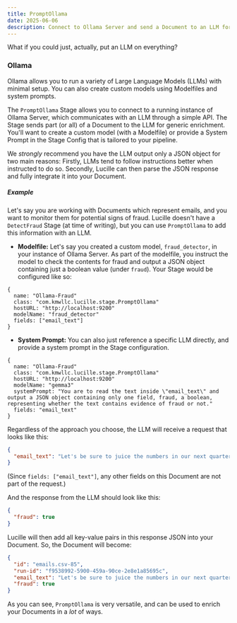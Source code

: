 ```yaml
---
title: PromptOllama
date: 2025-06-06
description: Connect to Ollama Server and send a Document to an LLM for enrichment.
---
```


What if you could just, actually, put an LLM on everything?

### Ollama

Ollama allows you to run a variety of Large Language Models (LLMs) with minimal setup. You can also create custom models
using Modelfiles and system prompts. 

The `PromptOllama` Stage allows you to connect to a running instance of Ollama Server, which communicates with an LLM through a simple API.
The Stage sends part (or all) of a Document to the LLM for generic enrichment. You'll want to create a custom model (with a Modelfile)
or provide a System Prompt in the Stage Config that is tailored to your pipeline.

We _strongly_ recommend you have the LLM output only a JSON object for two main reasons: Firstly, LLMs tend to follow instructions better when 
instructed to do so. Secondly, Lucille can then parse the JSON response and fully integrate it into your Document. 

##### Example

Let's say you are working with Documents which represent emails, and you want to monitor them for potential signs of fraud. Lucille doesn't
have a `DetectFraud` Stage (at time of writing), but you can use `PromptOllama` to add this information with an LLM. 

* **Modelfile:** Let's say you created a custom model, `fraud_detector`, in your instance of Ollama Server. As part of the modelfile,
you instruct the model to check the contents for fraud and output a JSON object containing just a boolean value (under `fraud`).
Your Stage would be configured like so:

```hocon
{
  name: "Ollama-Fraud"
  class: "com.kmwllc.lucille.stage.PromptOllama"
  hostURL: "http://localhost:9200"
  modelName: "fraud_detector"
  fields: ["email_text"]
}
```

* **System Prompt:** You can also just reference a specific LLM directly, and provide a system prompt in the Stage configuration.

```hocon
{
  name: "Ollama-Fraud"
  class: "com.kmwllc.lucille.stage.PromptOllama"
  hostURL: "http://localhost:9200"
  modelName: "gemma3"
  systemPrompt: "You are to read the text inside \"email_text\" and output a JSON object containing only one field, fraud, a boolean, representing whether the text contains evidence of fraud or not."
  fields: "email_text"
}
```

Regardless of the approach you choose, the LLM will receive a request that looks like this:

```json
{
  "email_text": "Let's be sure to juice the numbers in our next quarterly earnings report."
}
```

(Since `fields: ["email_text"]`, any other fields on this Document are not part of the request.)

And the response from the LLM should look like this:
```json
{
  "fraud": true
}
```

Lucille will then add all key-value pairs in this response JSON into your Document. So, the Document will become:
```json
{
  "id": "emails.csv-85",
  "run-id": "f9538992-5900-459a-90ce-2e8e1a85695c",
  "email_text": "Let's be sure to juice the numbers in our next quarterly earnings report.",
  "fraud": true
}
```

As you can see, `PromptOllama` is very versatile, and can be used to enrich your Documents in a _lot_ of ways.
